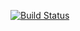 [![Build Status](https://travis-ci.org/vlad546/lab56.svg?branch=master)](https://travis-ci.org/vlad546/lab56)
